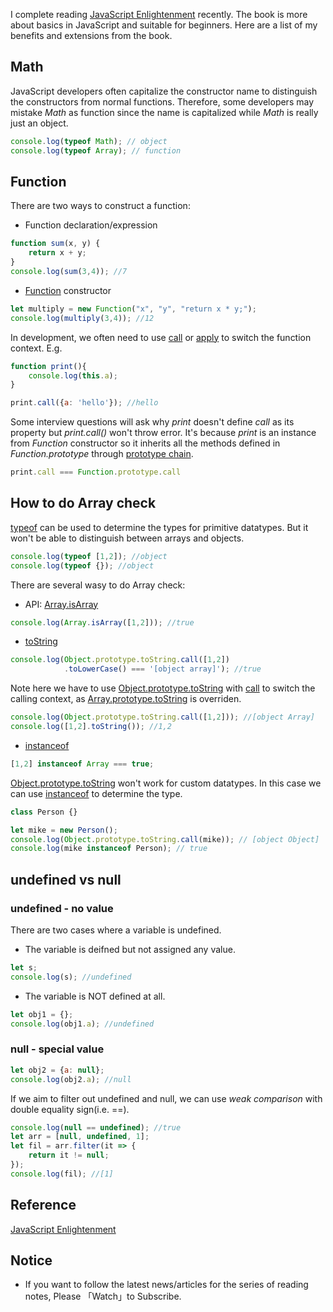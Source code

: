 I complete reading [JavaScript Enlightenment](https://github.com/n0ruSh/the-art-of-reading/blob/master/javascript/Javascript%20Enlightenment/JavaScript%20Enlightenment.pdf) recently. The book is more about basics in JavaScript and suitable for beginners. Here are a list of my benefits and extensions from the book.

## Math

JavaScript developers often capitalize the constructor name to distinguish the constructors from normal functions. Therefore, some developers may mistake *Math* as function since the name is capitalized while *Math* is really just an object.

```javascript
console.log(typeof Math); // object
console.log(typeof Array); // function
```

## Function

There are two ways to construct a function: 

* Function declaration/expression

```javascript
function sum(x, y) {
    return x + y;
}
console.log(sum(3,4)); //7
```

* [Function](https://developer.mozilla.org/en-US/docs/Web/JavaScript/Reference/Global_Objects/Function) constructor

```javascript
let multiply = new Function("x", "y", "return x * y;");
console.log(multiply(3,4)); //12
```

In development, we often need to use [call](https://developer.mozilla.org/en-US/docs/Web/JavaScript/Reference/Global_Objects/Function/call) or [apply](https://developer.mozilla.org/en-US/docs/Web/JavaScript/Reference/Global_Objects/Function/apply) to switch the function context. E.g. 

```javascript
function print(){
    console.log(this.a);
}

print.call({a: 'hello'}); //hello
```

Some interview questions will ask why *print* doesn't define *call* as its property but *print.call()* won't throw error. It's because *print* is an instance from *Function* constructor so it inherits all the methods defined in *Function.prototype* through [prototype chain](https://developer.mozilla.org/en-US/docs/Web/JavaScript/Inheritance_and_the_prototype_chain). 

```javascript
print.call === Function.prototype.call
```

## How to do Array check

[typeof](https://developer.mozilla.org/en-US/docs/Web/JavaScript/Reference/Operators/typeof) can be used to determine the types for primitive datatypes. But it won't be able to distinguish between arrays and objects.

```javascript
console.log(typeof [1,2]); //object
console.log(typeof {}); //object
```

There are several wasy to do Array check:

* API: [Array.isArray](https://developer.mozilla.org/en-US/docs/Web/JavaScript/Reference/Global_Objects/Array/isArray)

```javascript
console.log(Array.isArray([1,2])); //true
```

* [toString](https://developer.mozilla.org/en-US/docs/Web/JavaScript/Reference/Global_Objects/Object/toString)

```javascript
console.log(Object.prototype.toString.call([1,2])
            .toLowerCase() === '[object array]'); //true
```

Note here we have to use [Object.prototype.toString](https://developer.mozilla.org/en-US/docs/Web/JavaScript/Reference/Global_Objects/Object/toString) with [call](https://developer.mozilla.org/en-US/docs/Web/JavaScript/Reference/Global_Objects/Function/call) to switch the calling context, as [Array.prototype.toString](https://developer.mozilla.org/en-US/docs/Web/JavaScript/Reference/Global_Objects/Array/toString) is overriden.

```javascript
console.log(Object.prototype.toString.call([1,2])); //[object Array]
console.log([1,2].toString()); //1,2
```

* [instanceof](https://developer.mozilla.org/en-US/docs/Web/JavaScript/Reference/Operators/instanceof)

```javascript
[1,2] instanceof Array === true;
```

[Object.prototype.toString](https://developer.mozilla.org/en-US/docs/Web/JavaScript/Reference/Global_Objects/Object/toString) won't work for custom datatypes. In this case we can use [instanceof](https://developer.mozilla.org/en-US/docs/Web/JavaScript/Reference/Operators/instanceof) to determine the type.

```javascript
class Person {}

let mike = new Person();
console.log(Object.prototype.toString.call(mike)); // [object Object]
console.log(mike instanceof Person); // true
```

## undefined vs null

### undefined - no value
There are two cases where a variable is undefined.

* The variable is deifned but not assigned any value.

```javascript
let s;
console.log(s); //undefined
```

* The variable is NOT defined at all.

```javascript
let obj1 = {};
console.log(obj1.a); //undefined
```

### null - special value

```javascript
let obj2 = {a: null};
console.log(obj2.a); //null
```

If we aim to filter out undefined and null, we can use *weak comparison* with double equality sign(i.e. ==).

```javascript
console.log(null == undefined); //true
let arr = [null, undefined, 1];
let fil = arr.filter(it => {
    return it != null;
});
console.log(fil); //[1]
```

## Reference

[JavaScript Enlightenment](https://github.com/n0ruSh/the-art-of-reading/blob/master/javascript/Javascript%20Enlightenment/JavaScript%20Enlightenment.pdf)


## Notice

* If you want to follow the latest news/articles for the series of reading notes, Please 「Watch」to Subscribe.